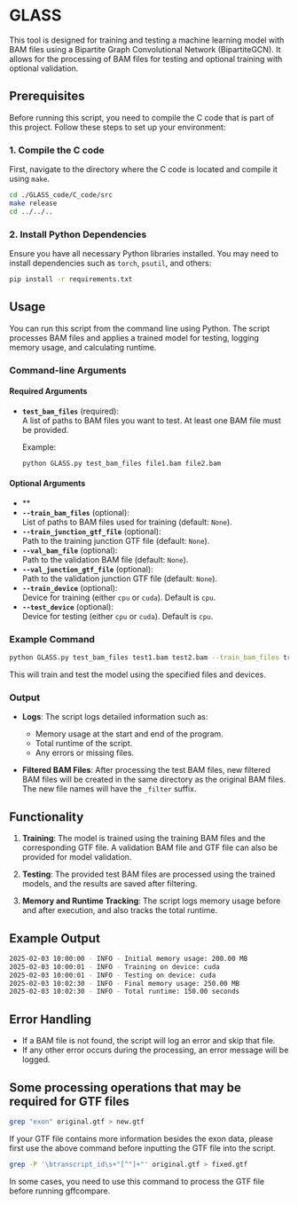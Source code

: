 

# GLASS

This tool is designed for training and testing a machine learning model with BAM files using a Bipartite Graph Convolutional Network (BipartiteGCN). It allows for the processing of BAM files for testing and optional training with optional validation.

## Prerequisites

Before running this script, you need to compile the C code that is part of this project. Follow these steps to set up your environment:

### 1. Compile the C code
First, navigate to the directory where the C code is located and compile it using `make`.

```bash
cd ./GLASS_code/C_code/src
make release
cd ../../..
```

### 2. Install Python Dependencies
Ensure you have all necessary Python libraries installed. You may need to install dependencies such as `torch`, `psutil`, and others:

```bash
pip install -r requirements.txt
```

## Usage

You can run this script from the command line using Python. The script processes BAM files and applies a trained model for testing, logging memory usage, and calculating runtime.

### Command-line Arguments

#### Required Arguments

- **`test_bam_files`** (required):  
  A list of paths to BAM files you want to test. At least one BAM file must be provided.

  Example:  
  ```bash
  python GLASS.py test_bam_files file1.bam file2.bam
  ```

#### Optional Arguments

- **
- **`--train_bam_files`** (optional):  
  List of paths to BAM files used for training (default: `None`).
- **`--train_junction_gtf_file`** (optional):  
  Path to the training junction GTF file (default: `None`).
- **`--val_bam_file`** (optional):  
  Path to the validation BAM file (default: `None`).
- **`--val_junction_gtf_file`** (optional):  
  Path to the validation junction GTF file (default: `None`).
- **`--train_device`** (optional):  
  Device for training (either `cpu` or `cuda`). Default is `cpu`.
- **`--test_device`** (optional):  
  Device for testing (either `cpu` or `cuda`). Default is `cpu`.

### Example Command

```bash
python GLASS.py test_bam_files test1.bam test2.bam --train_bam_files train1.bam train2.bam --train_junction_gtf_file train.gtf --val_bam_file val.bam --val_junction_gtf_file val.gtf --train_device cuda --test_device cuda
```

This will train and test the model using the specified files and devices.

### Output

- **Logs**: The script logs detailed information such as:
  - Memory usage at the start and end of the program.
  - Total runtime of the script.
  - Any errors or missing files.

- **Filtered BAM Files**: After processing the test BAM files, new filtered BAM files will be created in the same directory as the original BAM files. The new file names will have the `_filter` suffix.

## Functionality

1. **Training**: The model is trained using the training BAM files and the corresponding GTF file. A validation BAM file and GTF file can also be provided for model validation.

2. **Testing**: The provided test BAM files are processed using the trained models, and the results are saved after filtering.

3. **Memory and Runtime Tracking**: The script logs memory usage before and after execution, and also tracks the total runtime.

## Example Output

```bash
2025-02-03 10:00:00 - INFO - Initial memory usage: 200.00 MB
2025-02-03 10:00:01 - INFO - Training on device: cuda
2025-02-03 10:00:01 - INFO - Testing on device: cuda
2025-02-03 10:02:30 - INFO - Final memory usage: 250.00 MB
2025-02-03 10:02:30 - INFO - Total runtime: 150.00 seconds
```

## Error Handling

- If a BAM file is not found, the script will log an error and skip that file.
- If any other error occurs during the processing, an error message will be logged.

## Some processing operations that may be required for GTF files

```bash
grep "exon" original.gtf > new.gtf
```

If your GTF file contains more information besides the exon data, please first use the above command before inputting the GTF file into the script.

```bash
grep -P '\btranscript_id\s+"[^"]+"' original.gtf > fixed.gtf
```

In some cases, you need to use this command to process the GTF file before running gffcompare.


